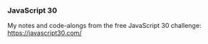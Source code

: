 ### JavaScript 30

My notes and code-alongs from the free JavaScript 30 challenge:
https://javascript30.com/
